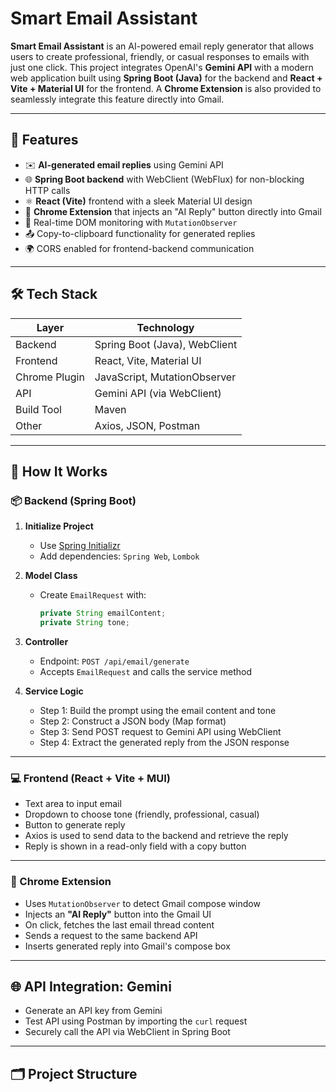 # Smart Email Assistant

**Smart Email Assistant** is an AI-powered email reply generator that allows users to create professional, friendly, or casual responses to emails with just one click. This project integrates OpenAI's **Gemini API** with a modern web application built using **Spring Boot (Java)** for the backend and **React + Vite + Material UI** for the frontend. A **Chrome Extension** is also provided to seamlessly integrate this feature directly into Gmail.

---

## 🚀 Features

- ✉️ **AI-generated email replies** using Gemini API
- 🌐 **Spring Boot backend** with WebClient (WebFlux) for non-blocking HTTP calls
- ⚛️ **React (Vite)** frontend with a sleek Material UI design
- 🧩 **Chrome Extension** that injects an "AI Reply" button directly into Gmail
- 🔄 Real-time DOM monitoring with `MutationObserver`
- 📤 Copy-to-clipboard functionality for generated replies
- 🌍 CORS enabled for frontend-backend communication

---

## 🛠️ Tech Stack

| Layer         | Technology                     |
|--------------|---------------------------------|
| Backend       | Spring Boot (Java), WebClient  |
| Frontend      | React, Vite, Material UI       |
| Chrome Plugin | JavaScript, MutationObserver   |
| API           | Gemini API (via WebClient)     |
| Build Tool    | Maven                          |
| Other         | Axios, JSON, Postman           |

---

## 🧠 How It Works

### 📦 Backend (Spring Boot)
1. **Initialize Project**  
   - Use [Spring Initializr](https://start.spring.io/)
   - Add dependencies: `Spring Web`, `Lombok`

2. **Model Class**
   - Create `EmailRequest` with:
     ```java
     private String emailContent;
     private String tone;
     ```

3. **Controller**
   - Endpoint: `POST /api/email/generate`
   - Accepts `EmailRequest` and calls the service method

4. **Service Logic**
   - Step 1: Build the prompt using the email content and tone
   - Step 2: Construct a JSON body (Map format)
   - Step 3: Send POST request to Gemini API using WebClient
   - Step 4: Extract the generated reply from the JSON response

---

### 💻 Frontend (React + Vite + MUI)
- Text area to input email
- Dropdown to choose tone (friendly, professional, casual)
- Button to generate reply
- Axios is used to send data to the backend and retrieve the reply
- Reply is shown in a read-only field with a copy button

---

### 🧩 Chrome Extension
- Uses `MutationObserver` to detect Gmail compose window
- Injects an **"AI Reply"** button into the Gmail UI
- On click, fetches the last email thread content
- Sends a request to the same backend API
- Inserts generated reply into Gmail's compose box

---

## 🌐 API Integration: Gemini

- Generate an API key from Gemini
- Test API using Postman by importing the `curl` request
- Securely call the API via WebClient in Spring Boot

---

## 🗂️ Project Structure


